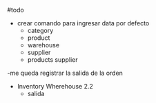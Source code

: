 #todo

- crear comando para ingresar data por defecto
  - category
  - product
  - warehouse
  - supplier
  - products supplier

<!-- - add field uuid for use it as references to the forms created -->
-me queda registrar la salida de la orden

<!-- part 2 -->
- Inventory Wherehouse 2.2
  - salida
